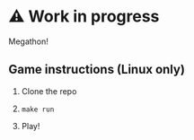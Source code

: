 # ⚠️ Work in progress

Megathon!

## Game instructions (Linux only)

1. Clone the repo

2. `make run`

3. Play!
